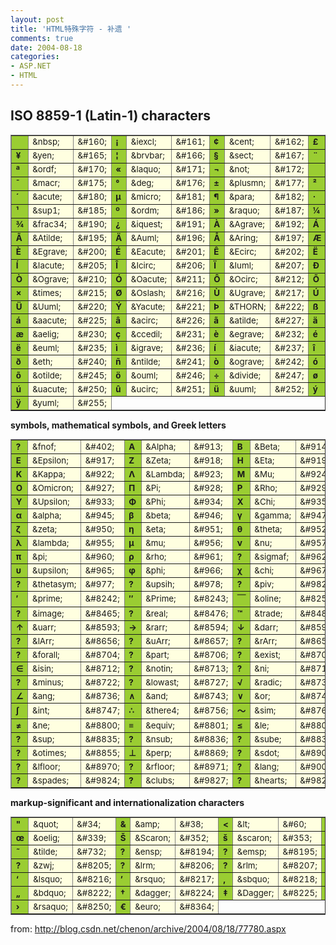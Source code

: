```yaml
---
layout: post
title: 'HTML特殊字符 - 补遗 '
comments: true
date: 2004-08-18
categories:
- ASP.NET
- HTML
---
```


<h2><strong>ISO 8859-1 (Latin-1) characters<br /></strong></h2>
<p></p>
<table style="FONT-SIZE: 10pt" border="1"><tbody>
<tr>
<td bgcolor="yellowgreen"><strong> </strong></td>
<td bgcolor="lightyellow">&amp;nbsp;</td>
<td bgcolor="lightyellow">&amp;#160;</td>
<td bgcolor="yellowgreen"><b>¡</b></td>
<td bgcolor="lightyellow">&amp;iexcl;</td>
<td bgcolor="lightyellow">&amp;#161;</td>
<td bgcolor="yellowgreen"><b>¢</b></td>
<td bgcolor="lightyellow">&amp;cent;</td>
<td bgcolor="lightyellow">&amp;#162;</td>
<td bgcolor="yellowgreen"><b>£</b></td>
<td bgcolor="lightyellow">&amp;pound;</td>
<td bgcolor="lightyellow">&amp;#163;</td>
<td bgcolor="yellowgreen"><b>¤</b></td>
<td bgcolor="lightyellow">&amp;curren;</td>
<td bgcolor="lightyellow">&amp;#164;</td>
</tr>
<tr>
<td bgcolor="yellowgreen"><b>¥</b></td>
<td bgcolor="lightyellow">&amp;yen;</td>
<td bgcolor="lightyellow">&amp;#165;</td>
<td bgcolor="yellowgreen"><b>¦</b></td>
<td bgcolor="lightyellow">&amp;brvbar;</td>
<td bgcolor="lightyellow">&amp;#166;</td>
<td bgcolor="yellowgreen"><b>§</b></td>
<td bgcolor="lightyellow">&amp;sect;</td>
<td bgcolor="lightyellow">&amp;#167;</td>
<td bgcolor="yellowgreen"><b>¨</b></td>
<td bgcolor="lightyellow">&amp;uml;</td>
<td bgcolor="lightyellow">&amp;#168;</td>
<td bgcolor="yellowgreen"><b>©</b></td>
<td bgcolor="lightyellow">&amp;copy;</td>
<td bgcolor="lightyellow">&amp;#169;</td>
</tr>
<tr>
<td bgcolor="yellowgreen"><b>ª</b></td>
<td bgcolor="lightyellow">&amp;ordf;</td>
<td bgcolor="lightyellow">&amp;#170;</td>
<td bgcolor="yellowgreen"><b>«</b></td>
<td bgcolor="lightyellow">&amp;laquo;</td>
<td bgcolor="lightyellow">&amp;#171;</td>
<td bgcolor="yellowgreen"><b>¬</b></td>
<td bgcolor="lightyellow">&amp;not;</td>
<td bgcolor="lightyellow">&amp;#172;</td>
<td bgcolor="yellowgreen"><b>­</b></td>
<td bgcolor="lightyellow">&amp;shy;</td>
<td bgcolor="lightyellow">&amp;#173;</td>
<td bgcolor="yellowgreen"><b>®</b></td>
<td bgcolor="lightyellow">&amp;reg;</td>
<td bgcolor="lightyellow">&amp;#174;</td>
</tr>
<tr>
<td bgcolor="yellowgreen"><b>¯</b></td>
<td bgcolor="lightyellow">&amp;macr;</td>
<td bgcolor="lightyellow">&amp;#175;</td>
<td bgcolor="yellowgreen"><b>°</b></td>
<td bgcolor="lightyellow">&amp;deg;</td>
<td bgcolor="lightyellow">&amp;#176;</td>
<td bgcolor="yellowgreen"><b>±</b></td>
<td bgcolor="lightyellow">&amp;plusmn;</td>
<td bgcolor="lightyellow">&amp;#177;</td>
<td bgcolor="yellowgreen"><b>²</b></td>
<td bgcolor="lightyellow">&amp;sup2;</td>
<td bgcolor="lightyellow">&amp;#178;</td>
<td bgcolor="yellowgreen"><b>³</b></td>
<td bgcolor="lightyellow">&amp;sup3;</td>
<td bgcolor="lightyellow">&amp;#179;</td>
</tr>
<tr>
<td bgcolor="yellowgreen"><b>´</b></td>
<td bgcolor="lightyellow">&amp;acute;</td>
<td bgcolor="lightyellow">&amp;#180;</td>
<td bgcolor="yellowgreen"><b>µ</b></td>
<td bgcolor="lightyellow">&amp;micro;</td>
<td bgcolor="lightyellow">&amp;#181;</td>
<td bgcolor="yellowgreen"><b>¶</b></td>
<td bgcolor="lightyellow">&amp;para;</td>
<td bgcolor="lightyellow">&amp;#182;</td>
<td bgcolor="yellowgreen"><b>·</b></td>
<td bgcolor="lightyellow">&amp;middot;</td>
<td bgcolor="lightyellow">&amp;#183;</td>
<td bgcolor="yellowgreen"><b>¸</b></td>
<td bgcolor="lightyellow">&amp;cedil;</td>
<td bgcolor="lightyellow">&amp;#184;</td>
</tr>
<tr>
<td bgcolor="yellowgreen"><b>¹</b></td>
<td bgcolor="lightyellow">&amp;sup1;</td>
<td bgcolor="lightyellow">&amp;#185;</td>
<td bgcolor="yellowgreen"><b>º</b></td>
<td bgcolor="lightyellow">&amp;ordm;</td>
<td bgcolor="lightyellow">&amp;#186;</td>
<td bgcolor="yellowgreen"><b>»</b></td>
<td bgcolor="lightyellow">&amp;raquo;</td>
<td bgcolor="lightyellow">&amp;#187;</td>
<td bgcolor="yellowgreen"><b>¼</b></td>
<td bgcolor="lightyellow">&amp;frac14;</td>
<td bgcolor="lightyellow">&amp;#188;</td>
<td bgcolor="yellowgreen"><b>½</b></td>
<td bgcolor="lightyellow">&amp;frac12;</td>
<td bgcolor="lightyellow">&amp;#189;</td>
</tr>
<tr>
<td bgcolor="yellowgreen"><b>¾</b></td>
<td bgcolor="lightyellow">&amp;frac34;</td>
<td bgcolor="lightyellow">&amp;#190;</td>
<td bgcolor="yellowgreen"><b>¿</b></td>
<td bgcolor="lightyellow">&amp;iquest;</td>
<td bgcolor="lightyellow">&amp;#191;</td>
<td bgcolor="yellowgreen"><b>À</b></td>
<td bgcolor="lightyellow">&amp;Agrave;</td>
<td bgcolor="lightyellow">&amp;#192;</td>
<td bgcolor="yellowgreen"><b>Á</b></td>
<td bgcolor="lightyellow">&amp;Aacute;</td>
<td bgcolor="lightyellow">&amp;#193;</td>
<td bgcolor="yellowgreen"><b>Â</b></td>
<td bgcolor="lightyellow">&amp;Acirc;</td>
<td bgcolor="lightyellow">&amp;#194;</td>
</tr>
<tr>
<td bgcolor="yellowgreen"><b>Ã</b></td>
<td bgcolor="lightyellow">&amp;Atilde;</td>
<td bgcolor="lightyellow">&amp;#195;</td>
<td bgcolor="yellowgreen"><b>Ä</b></td>
<td bgcolor="lightyellow">&amp;Auml;</td>
<td bgcolor="lightyellow">&amp;#196;</td>
<td bgcolor="yellowgreen"><b>Å</b></td>
<td bgcolor="lightyellow">&amp;Aring;</td>
<td bgcolor="lightyellow">&amp;#197;</td>
<td bgcolor="yellowgreen"><b>Æ</b></td>
<td bgcolor="lightyellow">&amp;AElig;</td>
<td bgcolor="lightyellow">&amp;#198;</td>
<td bgcolor="yellowgreen"><b>Ç</b></td>
<td bgcolor="lightyellow">&amp;Ccedil;</td>
<td bgcolor="lightyellow">&amp;#199;</td>
</tr>
<tr>
<td bgcolor="yellowgreen"><b>È</b></td>
<td bgcolor="lightyellow">&amp;Egrave;</td>
<td bgcolor="lightyellow">&amp;#200;</td>
<td bgcolor="yellowgreen"><b>É</b></td>
<td bgcolor="lightyellow">&amp;Eacute;</td>
<td bgcolor="lightyellow">&amp;#201;</td>
<td bgcolor="yellowgreen"><b>Ê</b></td>
<td bgcolor="lightyellow">&amp;Ecirc;</td>
<td bgcolor="lightyellow">&amp;#202;</td>
<td bgcolor="yellowgreen"><b>Ë</b></td>
<td bgcolor="lightyellow">&amp;Euml;</td>
<td bgcolor="lightyellow">&amp;#203;</td>
<td bgcolor="yellowgreen"><b>Ì</b></td>
<td bgcolor="lightyellow">&amp;Igrave;</td>
<td bgcolor="lightyellow">&amp;#204;</td>
</tr>
<tr>
<td bgcolor="yellowgreen"><b>Í</b></td>
<td bgcolor="lightyellow">&amp;Iacute;</td>
<td bgcolor="lightyellow">&amp;#205;</td>
<td bgcolor="yellowgreen"><b>Î</b></td>
<td bgcolor="lightyellow">&amp;Icirc;</td>
<td bgcolor="lightyellow">&amp;#206;</td>
<td bgcolor="yellowgreen"><b>Ï</b></td>
<td bgcolor="lightyellow">&amp;Iuml;</td>
<td bgcolor="lightyellow">&amp;#207;</td>
<td bgcolor="yellowgreen"><b>Ð</b></td>
<td bgcolor="lightyellow">&amp;ETH;</td>
<td bgcolor="lightyellow">&amp;#208;</td>
<td bgcolor="yellowgreen"><b>Ñ</b></td>
<td bgcolor="lightyellow">&amp;Ntilde;</td>
<td bgcolor="lightyellow">&amp;#209;</td>
</tr>
<tr>
<td bgcolor="yellowgreen"><b>Ò</b></td>
<td bgcolor="lightyellow">&amp;Ograve;</td>
<td bgcolor="lightyellow">&amp;#210;</td>
<td bgcolor="yellowgreen"><b>Ó</b></td>
<td bgcolor="lightyellow">&amp;Oacute;</td>
<td bgcolor="lightyellow">&amp;#211;</td>
<td bgcolor="yellowgreen"><b>Ô</b></td>
<td bgcolor="lightyellow">&amp;Ocirc;</td>
<td bgcolor="lightyellow">&amp;#212;</td>
<td bgcolor="yellowgreen"><b>Õ</b></td>
<td bgcolor="lightyellow">&amp;Otilde;</td>
<td bgcolor="lightyellow">&amp;#213;</td>
<td bgcolor="yellowgreen"><b>Ö</b></td>
<td bgcolor="lightyellow">&amp;Ouml;</td>
<td bgcolor="lightyellow">&amp;#214;</td>
</tr>
<tr>
<td bgcolor="yellowgreen"><b>×</b></td>
<td bgcolor="lightyellow">&amp;times;</td>
<td bgcolor="lightyellow">&amp;#215;</td>
<td bgcolor="yellowgreen"><b>Ø</b></td>
<td bgcolor="lightyellow">&amp;Oslash;</td>
<td bgcolor="lightyellow">&amp;#216;</td>
<td bgcolor="yellowgreen"><b>Ù</b></td>
<td bgcolor="lightyellow">&amp;Ugrave;</td>
<td bgcolor="lightyellow">&amp;#217;</td>
<td bgcolor="yellowgreen"><b>Ú</b></td>
<td bgcolor="lightyellow">&amp;Uacute;</td>
<td bgcolor="lightyellow">&amp;#218;</td>
<td bgcolor="yellowgreen"><b>Û</b></td>
<td bgcolor="lightyellow">&amp;Ucirc;</td>
<td bgcolor="lightyellow">&amp;#219;</td>
</tr>
<tr>
<td bgcolor="yellowgreen"><b>Ü</b></td>
<td bgcolor="lightyellow">&amp;Uuml;</td>
<td bgcolor="lightyellow">&amp;#220;</td>
<td bgcolor="yellowgreen"><b>Ý</b></td>
<td bgcolor="lightyellow">&amp;Yacute;</td>
<td bgcolor="lightyellow">&amp;#221;</td>
<td bgcolor="yellowgreen"><b>Þ</b></td>
<td bgcolor="lightyellow">&amp;THORN;</td>
<td bgcolor="lightyellow">&amp;#222;</td>
<td bgcolor="yellowgreen"><b>ß</b></td>
<td bgcolor="lightyellow">&amp;szlig;</td>
<td bgcolor="lightyellow">&amp;#223;</td>
<td bgcolor="yellowgreen"><b>à</b></td>
<td bgcolor="lightyellow">&amp;agrave;</td>
<td bgcolor="lightyellow">&amp;#224;</td>
</tr>
<tr>
<td bgcolor="yellowgreen"><b>á</b></td>
<td bgcolor="lightyellow">&amp;aacute;</td>
<td bgcolor="lightyellow">&amp;#225;</td>
<td bgcolor="yellowgreen"><b>â</b></td>
<td bgcolor="lightyellow">&amp;acirc;</td>
<td bgcolor="lightyellow">&amp;#226;</td>
<td bgcolor="yellowgreen"><b>ã</b></td>
<td bgcolor="lightyellow">&amp;atilde;</td>
<td bgcolor="lightyellow">&amp;#227;</td>
<td bgcolor="yellowgreen"><b>ä</b></td>
<td bgcolor="lightyellow">&amp;auml;</td>
<td bgcolor="lightyellow">&amp;#228;</td>
<td bgcolor="yellowgreen"><b>å</b></td>
<td bgcolor="lightyellow">&amp;aring;</td>
<td bgcolor="lightyellow">&amp;#229;</td>
</tr>
<tr>
<td bgcolor="yellowgreen"><b>æ</b></td>
<td bgcolor="lightyellow">&amp;aelig;</td>
<td bgcolor="lightyellow">&amp;#230;</td>
<td bgcolor="yellowgreen"><b>ç</b></td>
<td bgcolor="lightyellow">&amp;ccedil;</td>
<td bgcolor="lightyellow">&amp;#231;</td>
<td bgcolor="yellowgreen"><b>è</b></td>
<td bgcolor="lightyellow">&amp;egrave;</td>
<td bgcolor="lightyellow">&amp;#232;</td>
<td bgcolor="yellowgreen"><b>é</b></td>
<td bgcolor="lightyellow">&amp;eacute;</td>
<td bgcolor="lightyellow">&amp;#233;</td>
<td bgcolor="yellowgreen"><b>ê</b></td>
<td bgcolor="lightyellow">&amp;ecirc;</td>
<td bgcolor="lightyellow">&amp;#234;</td>
</tr>
<tr>
<td bgcolor="yellowgreen"><b>ë</b></td>
<td bgcolor="lightyellow">&amp;euml;</td>
<td bgcolor="lightyellow">&amp;#235;</td>
<td bgcolor="yellowgreen"><b>ì</b></td>
<td bgcolor="lightyellow">&amp;igrave;</td>
<td bgcolor="lightyellow">&amp;#236;</td>
<td bgcolor="yellowgreen"><b>í</b></td>
<td bgcolor="lightyellow">&amp;iacute;</td>
<td bgcolor="lightyellow">&amp;#237;</td>
<td bgcolor="yellowgreen"><b>î</b></td>
<td bgcolor="lightyellow">&amp;icirc;</td>
<td bgcolor="lightyellow">&amp;#238;</td>
<td bgcolor="yellowgreen"><b>ï</b></td>
<td bgcolor="lightyellow">&amp;iuml;</td>
<td bgcolor="lightyellow">&amp;#239;</td>
</tr>
<tr>
<td bgcolor="yellowgreen"><b>ð</b></td>
<td bgcolor="lightyellow">&amp;eth;</td>
<td bgcolor="lightyellow">&amp;#240;</td>
<td bgcolor="yellowgreen"><b>ñ</b></td>
<td bgcolor="lightyellow">&amp;ntilde;</td>
<td bgcolor="lightyellow">&amp;#241;</td>
<td bgcolor="yellowgreen"><b>ò</b></td>
<td bgcolor="lightyellow">&amp;ograve;</td>
<td bgcolor="lightyellow">&amp;#242;</td>
<td bgcolor="yellowgreen"><b>ó</b></td>
<td bgcolor="lightyellow">&amp;oacute;</td>
<td bgcolor="lightyellow">&amp;#243;</td>
<td bgcolor="yellowgreen"><b>ô</b></td>
<td bgcolor="lightyellow">&amp;ocirc;</td>
<td bgcolor="lightyellow">&amp;#244;</td>
</tr>
<tr>
<td bgcolor="yellowgreen"><b>õ</b></td>
<td bgcolor="lightyellow">&amp;otilde;</td>
<td bgcolor="lightyellow">&amp;#245;</td>
<td bgcolor="yellowgreen"><b>ö</b></td>
<td bgcolor="lightyellow">&amp;ouml;</td>
<td bgcolor="lightyellow">&amp;#246;</td>
<td bgcolor="yellowgreen"><b>÷</b></td>
<td bgcolor="lightyellow">&amp;divide;</td>
<td bgcolor="lightyellow">&amp;#247;</td>
<td bgcolor="yellowgreen"><b>ø</b></td>
<td bgcolor="lightyellow">&amp;oslash;</td>
<td bgcolor="lightyellow">&amp;#248;</td>
<td bgcolor="yellowgreen"><b>ù</b></td>
<td bgcolor="lightyellow">&amp;ugrave;</td>
<td bgcolor="lightyellow">&amp;#249;</td>
</tr>
<tr>
<td bgcolor="yellowgreen"><b>ú</b></td>
<td bgcolor="lightyellow">&amp;uacute;</td>
<td bgcolor="lightyellow">&amp;#250;</td>
<td bgcolor="yellowgreen"><b>û</b></td>
<td bgcolor="lightyellow">&amp;ucirc;</td>
<td bgcolor="lightyellow">&amp;#251;</td>
<td bgcolor="yellowgreen"><b>ü</b></td>
<td bgcolor="lightyellow">&amp;uuml;</td>
<td bgcolor="lightyellow">&amp;#252;</td>
<td bgcolor="yellowgreen"><b>ý</b></td>
<td bgcolor="lightyellow">&amp;yacute;</td>
<td bgcolor="lightyellow">&amp;#253;</td>
<td bgcolor="yellowgreen"><b>þ</b></td>
<td bgcolor="lightyellow">&amp;thorn;</td>
<td bgcolor="lightyellow">&amp;#254;</td>
</tr>
<tr>
<td bgcolor="yellowgreen"><b>ÿ</b></td>
<td bgcolor="lightyellow">&amp;yuml;</td>
<td bgcolor="lightyellow">&amp;#255;</td>
</tr>
</tbody></table>
<p><b>symbols, mathematical symbols, and Greek letters</b><br /></p>
<p></p>
<table style="FONT-SIZE: 10pt" border="1"><tbody>
<tr>
<td bgcolor="yellowgreen"><b>?</b></td>
<td bgcolor="lightyellow">&amp;fnof;</td>
<td bgcolor="lightyellow">&amp;#402;</td>
<td bgcolor="yellowgreen"><b>Α</b></td>
<td bgcolor="lightyellow">&amp;Alpha;</td>
<td bgcolor="lightyellow">&amp;#913;</td>
<td bgcolor="yellowgreen"><b>Β</b></td>
<td bgcolor="lightyellow">&amp;Beta;</td>
<td bgcolor="lightyellow">&amp;#914;</td>
<td bgcolor="yellowgreen"><b>Γ</b></td>
<td bgcolor="lightyellow">&amp;Gamma;</td>
<td bgcolor="lightyellow">&amp;#915;</td>
<td bgcolor="yellowgreen"><b>Δ</b></td>
<td bgcolor="lightyellow">&amp;Delta;</td>
<td bgcolor="lightyellow">&amp;#916;</td>
</tr>
<tr>
<td bgcolor="yellowgreen"><b>Ε</b></td>
<td bgcolor="lightyellow">&amp;Epsilon;</td>
<td bgcolor="lightyellow">&amp;#917;</td>
<td bgcolor="yellowgreen"><b>Ζ</b></td>
<td bgcolor="lightyellow">&amp;Zeta;</td>
<td bgcolor="lightyellow">&amp;#918;</td>
<td bgcolor="yellowgreen"><b>Η</b></td>
<td bgcolor="lightyellow">&amp;Eta;</td>
<td bgcolor="lightyellow">&amp;#919;</td>
<td bgcolor="yellowgreen"><b>Θ</b></td>
<td bgcolor="lightyellow">&amp;Theta;</td>
<td bgcolor="lightyellow">&amp;#920;</td>
<td bgcolor="yellowgreen"><b>Ι</b></td>
<td bgcolor="lightyellow">&amp;Iota;</td>
<td bgcolor="lightyellow">&amp;#921;</td>
</tr>
<tr>
<td bgcolor="yellowgreen"><b>Κ</b></td>
<td bgcolor="lightyellow">&amp;Kappa;</td>
<td bgcolor="lightyellow">&amp;#922;</td>
<td bgcolor="yellowgreen"><b>Λ</b></td>
<td bgcolor="lightyellow">&amp;Lambda;</td>
<td bgcolor="lightyellow">&amp;#923;</td>
<td bgcolor="yellowgreen"><b>Μ</b></td>
<td bgcolor="lightyellow">&amp;Mu;</td>
<td bgcolor="lightyellow">&amp;#924;</td>
<td bgcolor="yellowgreen"><b>Ν</b></td>
<td bgcolor="lightyellow">&amp;Nu;</td>
<td bgcolor="lightyellow">&amp;#925;</td>
<td bgcolor="yellowgreen"><b>Ξ</b></td>
<td bgcolor="lightyellow">&amp;Xi;</td>
<td bgcolor="lightyellow">&amp;#926;</td>
</tr>
<tr>
<td bgcolor="yellowgreen"><b>Ο</b></td>
<td bgcolor="lightyellow">&amp;Omicron;</td>
<td bgcolor="lightyellow">&amp;#927;</td>
<td bgcolor="yellowgreen"><b>Π</b></td>
<td bgcolor="lightyellow">&amp;Pi;</td>
<td bgcolor="lightyellow">&amp;#928;</td>
<td bgcolor="yellowgreen"><b>Ρ</b></td>
<td bgcolor="lightyellow">&amp;Rho;</td>
<td bgcolor="lightyellow">&amp;#929;</td>
<td bgcolor="yellowgreen"><b>Σ</b></td>
<td bgcolor="lightyellow">&amp;Sigma;</td>
<td bgcolor="lightyellow">&amp;#931;</td>
<td bgcolor="yellowgreen"><b>Τ</b></td>
<td bgcolor="lightyellow">&amp;Tau;</td>
<td bgcolor="lightyellow">&amp;#932;</td>
</tr>
<tr>
<td bgcolor="yellowgreen"><b>Υ</b></td>
<td bgcolor="lightyellow">&amp;Upsilon;</td>
<td bgcolor="lightyellow">&amp;#933;</td>
<td bgcolor="yellowgreen"><b>Φ</b></td>
<td bgcolor="lightyellow">&amp;Phi;</td>
<td bgcolor="lightyellow">&amp;#934;</td>
<td bgcolor="yellowgreen"><b>Χ</b></td>
<td bgcolor="lightyellow">&amp;Chi;</td>
<td bgcolor="lightyellow">&amp;#935;</td>
<td bgcolor="yellowgreen"><b>Ψ</b></td>
<td bgcolor="lightyellow">&amp;Psi;</td>
<td bgcolor="lightyellow">&amp;#936;</td>
<td bgcolor="yellowgreen"><b>Ω</b></td>
<td bgcolor="lightyellow">&amp;Omega;</td>
<td bgcolor="lightyellow">&amp;#937;</td>
</tr>
<tr>
<td bgcolor="yellowgreen"><b>α</b></td>
<td bgcolor="lightyellow">&amp;alpha;</td>
<td bgcolor="lightyellow">&amp;#945;</td>
<td bgcolor="yellowgreen"><b>β</b></td>
<td bgcolor="lightyellow">&amp;beta;</td>
<td bgcolor="lightyellow">&amp;#946;</td>
<td bgcolor="yellowgreen"><b>γ</b></td>
<td bgcolor="lightyellow">&amp;gamma;</td>
<td bgcolor="lightyellow">&amp;#947;</td>
<td bgcolor="yellowgreen"><b>δ</b></td>
<td bgcolor="lightyellow">&amp;delta;</td>
<td bgcolor="lightyellow">&amp;#948;</td>
<td bgcolor="yellowgreen"><b>ε</b></td>
<td bgcolor="lightyellow">&amp;epsilon;</td>
<td bgcolor="lightyellow">&amp;#949;</td>
</tr>
<tr>
<td bgcolor="yellowgreen"><b>ζ</b></td>
<td bgcolor="lightyellow">&amp;zeta;</td>
<td bgcolor="lightyellow">&amp;#950;</td>
<td bgcolor="yellowgreen"><b>η</b></td>
<td bgcolor="lightyellow">&amp;eta;</td>
<td bgcolor="lightyellow">&amp;#951;</td>
<td bgcolor="yellowgreen"><b>θ</b></td>
<td bgcolor="lightyellow">&amp;theta;</td>
<td bgcolor="lightyellow">&amp;#952;</td>
<td bgcolor="yellowgreen"><b>ι</b></td>
<td bgcolor="lightyellow">&amp;iota;</td>
<td bgcolor="lightyellow">&amp;#953;</td>
<td bgcolor="yellowgreen"><b>κ</b></td>
<td bgcolor="lightyellow">&amp;kappa;</td>
<td bgcolor="lightyellow">&amp;#954;</td>
</tr>
<tr>
<td bgcolor="yellowgreen"><b>λ</b></td>
<td bgcolor="lightyellow">&amp;lambda;</td>
<td bgcolor="lightyellow">&amp;#955;</td>
<td bgcolor="yellowgreen"><b>μ</b></td>
<td bgcolor="lightyellow">&amp;mu;</td>
<td bgcolor="lightyellow">&amp;#956;</td>
<td bgcolor="yellowgreen"><b>ν</b></td>
<td bgcolor="lightyellow">&amp;nu;</td>
<td bgcolor="lightyellow">&amp;#957;</td>
<td bgcolor="yellowgreen"><b>ξ</b></td>
<td bgcolor="lightyellow">&amp;xi;</td>
<td bgcolor="lightyellow">&amp;#958;</td>
<td bgcolor="yellowgreen"><b>ο</b></td>
<td bgcolor="lightyellow">&amp;omicron;</td>
<td bgcolor="lightyellow">&amp;#959;</td>
</tr>
<tr>
<td bgcolor="yellowgreen"><b>π</b></td>
<td bgcolor="lightyellow">&amp;pi;</td>
<td bgcolor="lightyellow">&amp;#960;</td>
<td bgcolor="yellowgreen"><b>ρ</b></td>
<td bgcolor="lightyellow">&amp;rho;</td>
<td bgcolor="lightyellow">&amp;#961;</td>
<td bgcolor="yellowgreen"><b>?</b></td>
<td bgcolor="lightyellow">&amp;sigmaf;</td>
<td bgcolor="lightyellow">&amp;#962;</td>
<td bgcolor="yellowgreen"><b>σ</b></td>
<td bgcolor="lightyellow">&amp;sigma;</td>
<td bgcolor="lightyellow">&amp;#963;</td>
<td bgcolor="yellowgreen"><b>τ</b></td>
<td bgcolor="lightyellow">&amp;tau;</td>
<td bgcolor="lightyellow">&amp;#964;</td>
</tr>
<tr>
<td bgcolor="yellowgreen"><b>υ</b></td>
<td bgcolor="lightyellow">&amp;upsilon;</td>
<td bgcolor="lightyellow">&amp;#965;</td>
<td bgcolor="yellowgreen"><b>φ</b></td>
<td bgcolor="lightyellow">&amp;phi;</td>
<td bgcolor="lightyellow">&amp;#966;</td>
<td bgcolor="yellowgreen"><b>χ</b></td>
<td bgcolor="lightyellow">&amp;chi;</td>
<td bgcolor="lightyellow">&amp;#967;</td>
<td bgcolor="yellowgreen"><b>ψ</b></td>
<td bgcolor="lightyellow">&amp;psi;</td>
<td bgcolor="lightyellow">&amp;#968;</td>
<td bgcolor="yellowgreen"><b>ω</b></td>
<td bgcolor="lightyellow">&amp;omega;</td>
<td bgcolor="lightyellow">&amp;#969;</td>
</tr>
<tr>
<td bgcolor="yellowgreen"><b>?</b></td>
<td bgcolor="lightyellow">&amp;thetasym;</td>
<td bgcolor="lightyellow">&amp;#977;</td>
<td bgcolor="yellowgreen"><b>?</b></td>
<td bgcolor="lightyellow">&amp;upsih;</td>
<td bgcolor="lightyellow">&amp;#978;</td>
<td bgcolor="yellowgreen"><b>?</b></td>
<td bgcolor="lightyellow">&amp;piv;</td>
<td bgcolor="lightyellow">&amp;#982;</td>
<td bgcolor="yellowgreen"><b>•</b></td>
<td bgcolor="lightyellow">&amp;bull;</td>
<td bgcolor="lightyellow">&amp;#8226;</td>
<td bgcolor="yellowgreen"><b>…</b></td>
<td bgcolor="lightyellow">&amp;hellip;</td>
<td bgcolor="lightyellow">&amp;#8230;</td>
</tr>
<tr>
<td bgcolor="yellowgreen"><b>′</b></td>
<td bgcolor="lightyellow">&amp;prime;</td>
<td bgcolor="lightyellow">&amp;#8242;</td>
<td bgcolor="yellowgreen"><b>″</b></td>
<td bgcolor="lightyellow">&amp;Prime;</td>
<td bgcolor="lightyellow">&amp;#8243;</td>
<td bgcolor="yellowgreen"><b>￣</b></td>
<td bgcolor="lightyellow">&amp;oline;</td>
<td bgcolor="lightyellow">&amp;#8254;</td>
<td bgcolor="yellowgreen"><b>?</b></td>
<td bgcolor="lightyellow">&amp;frasl;</td>
<td bgcolor="lightyellow">&amp;#8260;</td>
<td bgcolor="yellowgreen"><b>?</b></td>
<td bgcolor="lightyellow">&amp;weierp;</td>
<td bgcolor="lightyellow">&amp;#8472;</td>
</tr>
<tr>
<td bgcolor="yellowgreen"><b>?</b></td>
<td bgcolor="lightyellow">&amp;image;</td>
<td bgcolor="lightyellow">&amp;#8465;</td>
<td bgcolor="yellowgreen"><b>?</b></td>
<td bgcolor="lightyellow">&amp;real;</td>
<td bgcolor="lightyellow">&amp;#8476;</td>
<td bgcolor="yellowgreen"><b>™</b></td>
<td bgcolor="lightyellow">&amp;trade;</td>
<td bgcolor="lightyellow">&amp;#8482;</td>
<td bgcolor="yellowgreen"><b>?</b></td>
<td bgcolor="lightyellow">&amp;alefsym;</td>
<td bgcolor="lightyellow">&amp;#8501;</td>
<td bgcolor="yellowgreen"><b>←</b></td>
<td bgcolor="lightyellow">&amp;larr;</td>
<td bgcolor="lightyellow">&amp;#8592;</td>
</tr>
<tr>
<td bgcolor="yellowgreen"><b>↑</b></td>
<td bgcolor="lightyellow">&amp;uarr;</td>
<td bgcolor="lightyellow">&amp;#8593;</td>
<td bgcolor="yellowgreen"><b>→</b></td>
<td bgcolor="lightyellow">&amp;rarr;</td>
<td bgcolor="lightyellow">&amp;#8594;</td>
<td bgcolor="yellowgreen"><b>↓</b></td>
<td bgcolor="lightyellow">&amp;darr;</td>
<td bgcolor="lightyellow">&amp;#8595;</td>
<td bgcolor="yellowgreen"><b>?</b></td>
<td bgcolor="lightyellow">&amp;harr;</td>
<td bgcolor="lightyellow">&amp;#8596;</td>
<td bgcolor="yellowgreen"><b>?</b></td>
<td bgcolor="lightyellow">&amp;crarr;</td>
<td bgcolor="lightyellow">&amp;#8629;</td>
</tr>
<tr>
<td bgcolor="yellowgreen"><b>?</b></td>
<td bgcolor="lightyellow">&amp;lArr;</td>
<td bgcolor="lightyellow">&amp;#8656;</td>
<td bgcolor="yellowgreen"><b>?</b></td>
<td bgcolor="lightyellow">&amp;uArr;</td>
<td bgcolor="lightyellow">&amp;#8657;</td>
<td bgcolor="yellowgreen"><b>?</b></td>
<td bgcolor="lightyellow">&amp;rArr;</td>
<td bgcolor="lightyellow">&amp;#8658;</td>
<td bgcolor="yellowgreen"><b>?</b></td>
<td bgcolor="lightyellow">&amp;dArr;</td>
<td bgcolor="lightyellow">&amp;#8659;</td>
<td bgcolor="yellowgreen"><b>?</b></td>
<td bgcolor="lightyellow">&amp;hArr;</td>
<td bgcolor="lightyellow">&amp;#8660;</td>
</tr>
<tr>
<td bgcolor="yellowgreen"><b>?</b></td>
<td bgcolor="lightyellow">&amp;forall;</td>
<td bgcolor="lightyellow">&amp;#8704;</td>
<td bgcolor="yellowgreen"><b>?</b></td>
<td bgcolor="lightyellow">&amp;part;</td>
<td bgcolor="lightyellow">&amp;#8706;</td>
<td bgcolor="yellowgreen"><b>?</b></td>
<td bgcolor="lightyellow">&amp;exist;</td>
<td bgcolor="lightyellow">&amp;#8707;</td>
<td bgcolor="yellowgreen"><b>?</b></td>
<td bgcolor="lightyellow">&amp;empty;</td>
<td bgcolor="lightyellow">&amp;#8709;</td>
<td bgcolor="yellowgreen"><b>?</b></td>
<td bgcolor="lightyellow">&amp;nabla;</td>
<td bgcolor="lightyellow">&amp;#8711;</td>
</tr>
<tr>
<td bgcolor="yellowgreen"><b>∈</b></td>
<td bgcolor="lightyellow">&amp;isin;</td>
<td bgcolor="lightyellow">&amp;#8712;</td>
<td bgcolor="yellowgreen"><b>?</b></td>
<td bgcolor="lightyellow">&amp;notin;</td>
<td bgcolor="lightyellow">&amp;#8713;</td>
<td bgcolor="yellowgreen"><b>?</b></td>
<td bgcolor="lightyellow">&amp;ni;</td>
<td bgcolor="lightyellow">&amp;#8715;</td>
<td bgcolor="yellowgreen"><b>∏</b></td>
<td bgcolor="lightyellow">&amp;prod;</td>
<td bgcolor="lightyellow">&amp;#8719;</td>
<td bgcolor="yellowgreen"><b>∑</b></td>
<td bgcolor="lightyellow">&amp;sum;</td>
<td bgcolor="lightyellow">&amp;#8721;</td>
</tr>
<tr>
<td bgcolor="yellowgreen"><b>?</b></td>
<td bgcolor="lightyellow">&amp;minus;</td>
<td bgcolor="lightyellow">&amp;#8722;</td>
<td bgcolor="yellowgreen"><b>?</b></td>
<td bgcolor="lightyellow">&amp;lowast;</td>
<td bgcolor="lightyellow">&amp;#8727;</td>
<td bgcolor="yellowgreen"><b>√</b></td>
<td bgcolor="lightyellow">&amp;radic;</td>
<td bgcolor="lightyellow">&amp;#8730;</td>
<td bgcolor="yellowgreen"><b>∝</b></td>
<td bgcolor="lightyellow">&amp;prop;</td>
<td bgcolor="lightyellow">&amp;#8733;</td>
<td bgcolor="yellowgreen"><b>∞</b></td>
<td bgcolor="lightyellow">&amp;infin;</td>
<td bgcolor="lightyellow">&amp;#8734;</td>
</tr>
<tr>
<td bgcolor="yellowgreen"><b>∠</b></td>
<td bgcolor="lightyellow">&amp;ang;</td>
<td bgcolor="lightyellow">&amp;#8736;</td>
<td bgcolor="yellowgreen"><b>∧</b></td>
<td bgcolor="lightyellow">&amp;and;</td>
<td bgcolor="lightyellow">&amp;#8743;</td>
<td bgcolor="yellowgreen"><b>∨</b></td>
<td bgcolor="lightyellow">&amp;or;</td>
<td bgcolor="lightyellow">&amp;#8744;</td>
<td bgcolor="yellowgreen"><b>∩</b></td>
<td bgcolor="lightyellow">&amp;cap;</td>
<td bgcolor="lightyellow">&amp;#8745;</td>
<td bgcolor="yellowgreen"><b>∪</b></td>
<td bgcolor="lightyellow">&amp;cup;</td>
<td bgcolor="lightyellow">&amp;#8746;</td>
</tr>
<tr>
<td bgcolor="yellowgreen"><b>∫</b></td>
<td bgcolor="lightyellow">&amp;int;</td>
<td bgcolor="lightyellow">&amp;#8747;</td>
<td bgcolor="yellowgreen"><b>∴</b></td>
<td bgcolor="lightyellow">&amp;there4;</td>
<td bgcolor="lightyellow">&amp;#8756;</td>
<td bgcolor="yellowgreen"><b>～</b></td>
<td bgcolor="lightyellow">&amp;sim;</td>
<td bgcolor="lightyellow">&amp;#8764;</td>
<td bgcolor="yellowgreen"><b>?</b></td>
<td bgcolor="lightyellow">&amp;cong;</td>
<td bgcolor="lightyellow">&amp;#8773;</td>
<td bgcolor="yellowgreen"><b>≈</b></td>
<td bgcolor="lightyellow">&amp;asymp;</td>
<td bgcolor="lightyellow">&amp;#8776;</td>
</tr>
<tr>
<td bgcolor="yellowgreen"><b>≠</b></td>
<td bgcolor="lightyellow">&amp;ne;</td>
<td bgcolor="lightyellow">&amp;#8800;</td>
<td bgcolor="yellowgreen"><b>≡</b></td>
<td bgcolor="lightyellow">&amp;equiv;</td>
<td bgcolor="lightyellow">&amp;#8801;</td>
<td bgcolor="yellowgreen"><b>≤</b></td>
<td bgcolor="lightyellow">&amp;le;</td>
<td bgcolor="lightyellow">&amp;#8804;</td>
<td bgcolor="yellowgreen"><b>≥</b></td>
<td bgcolor="lightyellow">&amp;ge;</td>
<td bgcolor="lightyellow">&amp;#8805;</td>
<td bgcolor="yellowgreen"><b>?</b></td>
<td bgcolor="lightyellow">&amp;sub;</td>
<td bgcolor="lightyellow">&amp;#8834;</td>
</tr>
<tr>
<td bgcolor="yellowgreen"><b>?</b></td>
<td bgcolor="lightyellow">&amp;sup;</td>
<td bgcolor="lightyellow">&amp;#8835;</td>
<td bgcolor="yellowgreen"><b>?</b></td>
<td bgcolor="lightyellow">&amp;nsub;</td>
<td bgcolor="lightyellow">&amp;#8836;</td>
<td bgcolor="yellowgreen"><b>?</b></td>
<td bgcolor="lightyellow">&amp;sube;</td>
<td bgcolor="lightyellow">&amp;#8838;</td>
<td bgcolor="yellowgreen"><b>?</b></td>
<td bgcolor="lightyellow">&amp;supe;</td>
<td bgcolor="lightyellow">&amp;#8839;</td>
<td bgcolor="yellowgreen"><b>⊕</b></td>
<td bgcolor="lightyellow">&amp;oplus;</td>
<td bgcolor="lightyellow">&amp;#8853;</td>
</tr>
<tr>
<td bgcolor="yellowgreen"><b>?</b></td>
<td bgcolor="lightyellow">&amp;otimes;</td>
<td bgcolor="lightyellow">&amp;#8855;</td>
<td bgcolor="yellowgreen"><b>⊥</b></td>
<td bgcolor="lightyellow">&amp;perp;</td>
<td bgcolor="lightyellow">&amp;#8869;</td>
<td bgcolor="yellowgreen"><b>?</b></td>
<td bgcolor="lightyellow">&amp;sdot;</td>
<td bgcolor="lightyellow">&amp;#8901;</td>
<td bgcolor="yellowgreen"><b>?</b></td>
<td bgcolor="lightyellow">&amp;lceil;</td>
<td bgcolor="lightyellow">&amp;#8968;</td>
<td bgcolor="yellowgreen"><b>?</b></td>
<td bgcolor="lightyellow">&amp;rceil;</td>
<td bgcolor="lightyellow">&amp;#8969;</td>
</tr>
<tr>
<td bgcolor="yellowgreen"><b>?</b></td>
<td bgcolor="lightyellow">&amp;lfloor;</td>
<td bgcolor="lightyellow">&amp;#8970;</td>
<td bgcolor="yellowgreen"><b>?</b></td>
<td bgcolor="lightyellow">&amp;rfloor;</td>
<td bgcolor="lightyellow">&amp;#8971;</td>
<td bgcolor="yellowgreen"><b>?</b></td>
<td bgcolor="lightyellow">&amp;lang;</td>
<td bgcolor="lightyellow">&amp;#9001;</td>
<td bgcolor="yellowgreen"><b>?</b></td>
<td bgcolor="lightyellow">&amp;rang;</td>
<td bgcolor="lightyellow">&amp;#9002;</td>
<td bgcolor="yellowgreen"><b>?</b></td>
<td bgcolor="lightyellow">&amp;loz;</td>
<td bgcolor="lightyellow">&amp;#9674;</td>
</tr>
<tr>
<td bgcolor="yellowgreen"><b>?</b></td>
<td bgcolor="lightyellow">&amp;spades;</td>
<td bgcolor="lightyellow">&amp;#9824;</td>
<td bgcolor="yellowgreen"><b>?</b></td>
<td bgcolor="lightyellow">&amp;clubs;</td>
<td bgcolor="lightyellow">&amp;#9827;</td>
<td bgcolor="yellowgreen"><b>?</b></td>
<td bgcolor="lightyellow">&amp;hearts;</td>
<td bgcolor="lightyellow">&amp;#9829;</td>
<td bgcolor="yellowgreen"><b>?</b></td>
<td bgcolor="lightyellow">&amp;diams;</td>
<td bgcolor="lightyellow">&amp;#9830;</td>
</tr>
</tbody></table>
<p><b>markup-significant and internationalization characters</b><br /></p>
<p></p>
<table style="FONT-SIZE: 10pt" border="1"><tbody>
<tr>
<td bgcolor="yellowgreen"><b>"</b></td>
<td bgcolor="lightyellow">&amp;quot;</td>
<td bgcolor="lightyellow">&amp;#34;</td>
<td bgcolor="yellowgreen"><b>&amp;</b></td>
<td bgcolor="lightyellow">&amp;amp;</td>
<td bgcolor="lightyellow">&amp;#38;</td>
<td bgcolor="yellowgreen"><b>&lt;</b></td>
<td bgcolor="lightyellow">&amp;lt;</td>
<td bgcolor="lightyellow">&amp;#60;</td>
<td bgcolor="yellowgreen"><b>&gt;</b></td>
<td bgcolor="lightyellow">&amp;gt;</td>
<td bgcolor="lightyellow">&amp;#62;</td>
<td bgcolor="yellowgreen"><b>Œ</b></td>
<td bgcolor="lightyellow">&amp;OElig;</td>
<td bgcolor="lightyellow">&amp;#338;</td>
</tr>
<tr>
<td bgcolor="yellowgreen"><b>œ</b></td>
<td bgcolor="lightyellow">&amp;oelig;</td>
<td bgcolor="lightyellow">&amp;#339;</td>
<td bgcolor="yellowgreen"><b>Š</b></td>
<td bgcolor="lightyellow">&amp;Scaron;</td>
<td bgcolor="lightyellow">&amp;#352;</td>
<td bgcolor="yellowgreen"><b>š</b></td>
<td bgcolor="lightyellow">&amp;scaron;</td>
<td bgcolor="lightyellow">&amp;#353;</td>
<td bgcolor="yellowgreen"><b>Ÿ</b></td>
<td bgcolor="lightyellow">&amp;Yuml;</td>
<td bgcolor="lightyellow">&amp;#376;</td>
<td bgcolor="yellowgreen"><b>ˆ</b></td>
<td bgcolor="lightyellow">&amp;circ;</td>
<td bgcolor="lightyellow">&amp;#710;</td>
</tr>
<tr>
<td bgcolor="yellowgreen"><b>˜</b></td>
<td bgcolor="lightyellow">&amp;tilde;</td>
<td bgcolor="lightyellow">&amp;#732;</td>
<td bgcolor="yellowgreen"><b>?</b></td>
<td bgcolor="lightyellow">&amp;ensp;</td>
<td bgcolor="lightyellow">&amp;#8194;</td>
<td bgcolor="yellowgreen"><b>?</b></td>
<td bgcolor="lightyellow">&amp;emsp;</td>
<td bgcolor="lightyellow">&amp;#8195;</td>
<td bgcolor="yellowgreen"><b>?</b></td>
<td bgcolor="lightyellow">&amp;thinsp;</td>
<td bgcolor="lightyellow">&amp;#8201;</td>
<td bgcolor="yellowgreen"><b>?</b></td>
<td bgcolor="lightyellow">&amp;zwnj;</td>
<td bgcolor="lightyellow">&amp;#8204;</td>
</tr>
<tr>
<td bgcolor="yellowgreen"><b>?</b></td>
<td bgcolor="lightyellow">&amp;zwj;</td>
<td bgcolor="lightyellow">&amp;#8205;</td>
<td bgcolor="yellowgreen"><b>?</b></td>
<td bgcolor="lightyellow">&amp;lrm;</td>
<td bgcolor="lightyellow">&amp;#8206;</td>
<td bgcolor="yellowgreen"><b>?</b></td>
<td bgcolor="lightyellow">&amp;rlm;</td>
<td bgcolor="lightyellow">&amp;#8207;</td>
<td bgcolor="yellowgreen"><b>–</b></td>
<td bgcolor="lightyellow">&amp;ndash;</td>
<td bgcolor="lightyellow">&amp;#8211;</td>
<td bgcolor="yellowgreen"><b>—</b></td>
<td bgcolor="lightyellow">&amp;mdash;</td>
<td bgcolor="lightyellow">&amp;#8212;</td>
</tr>
<tr>
<td bgcolor="yellowgreen"><b>‘</b></td>
<td bgcolor="lightyellow">&amp;lsquo;</td>
<td bgcolor="lightyellow">&amp;#8216;</td>
<td bgcolor="yellowgreen"><b>’</b></td>
<td bgcolor="lightyellow">&amp;rsquo;</td>
<td bgcolor="lightyellow">&amp;#8217;</td>
<td bgcolor="yellowgreen"><b>‚</b></td>
<td bgcolor="lightyellow">&amp;sbquo;</td>
<td bgcolor="lightyellow">&amp;#8218;</td>
<td bgcolor="yellowgreen"><b>“</b></td>
<td bgcolor="lightyellow">&amp;ldquo;</td>
<td bgcolor="lightyellow">&amp;#8220;</td>
<td bgcolor="yellowgreen"><b>”</b></td>
<td bgcolor="lightyellow">&amp;rdquo;</td>
<td bgcolor="lightyellow">&amp;#8221;</td>
</tr>
<tr>
<td bgcolor="yellowgreen"><b>„</b></td>
<td bgcolor="lightyellow">&amp;bdquo;</td>
<td bgcolor="lightyellow">&amp;#8222;</td>
<td bgcolor="yellowgreen"><b>†</b></td>
<td bgcolor="lightyellow">&amp;dagger;</td>
<td bgcolor="lightyellow">&amp;#8224;</td>
<td bgcolor="yellowgreen"><b>‡</b></td>
<td bgcolor="lightyellow">&amp;Dagger;</td>
<td bgcolor="lightyellow">&amp;#8225;</td>
<td bgcolor="yellowgreen"><b>‰</b></td>
<td bgcolor="lightyellow">&amp;permil;</td>
<td bgcolor="lightyellow">&amp;#8240;</td>
<td bgcolor="yellowgreen"><b>‹</b></td>
<td bgcolor="lightyellow">&amp;lsaquo;</td>
<td bgcolor="lightyellow">&amp;#8249;</td>
</tr>
<tr>
<td bgcolor="yellowgreen"><b>›</b></td>
<td bgcolor="lightyellow">&amp;rsaquo;</td>
<td bgcolor="lightyellow">&amp;#8250;</td>
<td bgcolor="yellowgreen"><b>€</b></td>
<td bgcolor="lightyellow">&amp;euro;</td>
<td bgcolor="lightyellow">&amp;#8364;</td>
</tr>
</tbody></table>
<p></p>
<p class="postfoot">from: <a href="http://blog.csdn.net/chenon/archive/2004/08/18/77780.aspx">http://blog.csdn.net/chenon/archive/2004/08/18/77780.aspx</a></p>				
